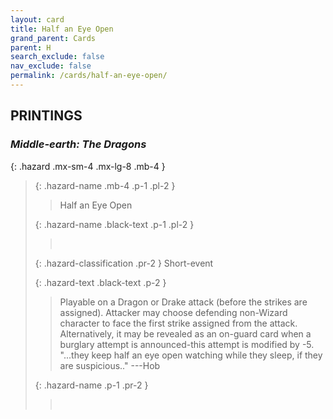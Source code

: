 ```yaml
---
layout: card
title: Half an Eye Open
grand_parent: Cards
parent: H
search_exclude: false
nav_exclude: false
permalink: /cards/half-an-eye-open/
---
```


## PRINTINGS


### _Middle-earth: The Dragons_

{: .hazard .mx-sm-4 .mx-lg-8 .mb-4 }
> {: .hazard-name .mb-4 .p-1 .pl-2 }
> > <div class="hazard-mp"></div>
> > <div class="card-name">Half an Eye Open</div>
>
> {: .hazard-name .black-text .p-1 .pl-2 }
> > &nbsp;
>
> {: .hazard-classification .pr-2 }
> Short-event
>
> {: .hazard-text .black-text .p-2 }
> > Playable on a Dragon or Drake attack (before the strikes are assigned). Attacker may choose defending non-Wizard character to face the first strike assigned from the attack. Alternatively, it may be revealed as an on-guard card when a burglary attempt is announced-this attempt is modified by -5.  "...they keep half an eye open watching while they sleep, if they are suspicious.." ---Hob 
>
> {: .hazard-name .p-1 .pr-2 }
> > <div class="card-shield"></div>
> > <div class="card-corruption">&nbsp;</div>
